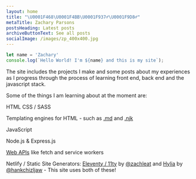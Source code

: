 ```yaml
---
layout: home
title: "\U0001F468‍\U0001F4BB\U0001F937‍♂️\U0001F9D8‍♂️"
metaTitle: Zachary Parsons
postsHeading: Latest posts
archiveButtonText: See all posts
socialImage: /images/zp_400x400.jpg
---
```

```javascript
let name = 'Zachary'
console.log(`Hello World! I'm ${name} and this is my site`);
```

The site includes the projects I make and some posts about my experiences as I progress through the process of learning front end, back end and the javascript stack.

Some of the things I am learning about at the moment are:

HTML CSS / SASS

Templating engines for HTML - such as [.md](https://www.markdownguide.org/) and [.njk](https://mozilla.github.io/nunjucks/)

JavaScript

Node.js & Express.js

[Web APIs](https://developer.mozilla.org/en-US/docs/Web/API) like fetch and service workers

Netlify / Static Site Generators:
[Eleventy / 11ty](https://www.11ty.dev/) by [@zachleat](https://twitter.com/zachleat) and [Hylia](https://github.com/hankchizljaw/hylia) by [@hankchizljaw](https://twitter.com/hankchizljaw) - This site uses both of these!